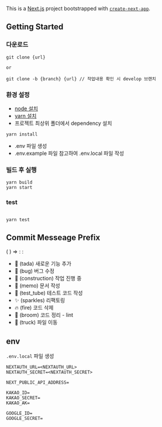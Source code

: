 This is a [Next.js](https://nextjs.org/) project bootstrapped with [`create-next-app`](https://github.com/vercel/next.js/tree/canary/packages/create-next-app).

## Getting Started

### 다운로드

```
git clone {url}

or

git clone -b {branch} {url} // 작업내용 확인 시 develop 브랜치
```

### 환경 설정

- [node 설치](https://nodejs.org/en)
- [yarn 설치](https://classic.yarnpkg.com/en/docs/install)
- 프로젝트 최상위 폴더에서 dependency 설치

```
yarn install
```

- .env 파일 생성
- .env.example 파일 참고하여 .env.local 파일 작성

### 빌드 후 실행

```
yarn build
yarn start
```

### test

```

yarn test
```

## Commit Messeage Prefix

( ) => : :

- 🎉 (tada) 새로운 기능 추가
- 🐛 (bug) 버그 수정
- 🚧 (construction) 작업 진행 중
- 📝 (memo) 문서 작성
- 🧪 (test_tube) 테스트 코드 작성
- ✨ (sparkles) 리팩토링
- 🔥 (fire) 코드 삭제
- 🧹 (broom) 코드 정리 - lint
- 🚚 (truck) 파일 이동

## env

`.env.local` 파일 생성

```
NEXTAUTH_URL=<NEXTAUTH_URL>
NEXTAUTH_SECRET=<NEXTAUTH_SECRET>

NEXT_PUBLIC_API_ADDRESS=

KAKAO_ID=
KAKAO_SECRET=
KAKAO_AK=

GOOGLE_ID=
GOOGLE_SECRET=
```
